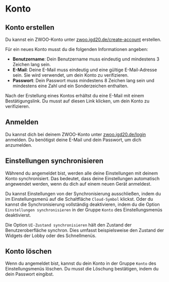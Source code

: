 # Konto

## Konto erstellen

Du kannst ein ZWOO-Konto unter [zwoo.igd20.de/create-account](https://zwoo.igd20.de/create-account) erstellen.

Für ein neues Konto musst du die folgenden Informationen angeben:

- **Benutzername**: Dein Benutzername muss eindeutig und mindestens 3 Zeichen lang sein.
- **E-Mail**: Deine E-Mail muss eindeutig und eine gültige E-Mail-Adresse sein. Sie wird verwendet, um dein Konto zu verifizieren.
- **Passwort**: Dein Passwort muss mindestens 8 Zeichen lang sein und mindestens eine Zahl und ein Sonderzeichen enthalten.

Nach der Erstellung eines Kontos erhältst du eine E-Mail mit einem Bestätigungslink. Du musst auf diesen Link klicken, um dein Konto zu verifizieren.

## Anmelden

Du kannst dich bei deinem ZWOO-Konto unter [zwoo.igd20.de/login](https://zwoo.igd20.de/login) anmelden. Du benötigst deine E-Mail und dein Passwort, um dich anzumelden.

## Einstellungen synchronisieren

Während du angemeldet bist, werden alle deine Einstellungen mit deinem Konto synchronisiert. Das bedeutet, dass deine Einstellungen automatisch angewendet werden, wenn du dich auf einem neuen Gerät anmeldest.

Du kannst Einstellungen von der Synchronisierung ausschließen, indem du im Einstellungsmenü auf die Schaltfläche `Cloud-Symbol` klickst. Oder du kannst die Synchronisierung vollständig deaktivieren, indem du die Option `Einstellungen synchronisieren` in der Gruppe `Konto` des Einstellungsmenüs deaktivierst.

Die Option `UI-Zustand synchronisieren` hält den Zustand der Benutzeroberfläche synchron. Dies umfasst beispielsweise den Zustand der Widgets der Lobby oder des Schnellmenüs.

## Konto löschen

Wenn du angemeldet bist, kannst du dein Konto in der Gruppe `Konto` des Einstellungsmenüs löschen. Du musst die Löschung bestätigen, indem du dein Passwort eingibst.
